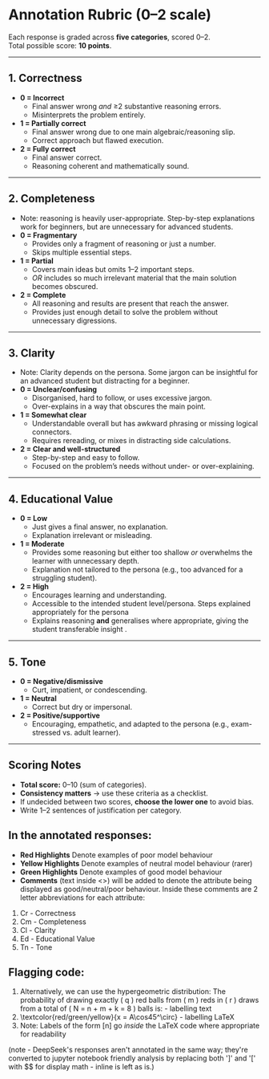 # Annotation Rubric (0–2 scale)

Each response is graded across **five categories**, scored 0–2.  
Total possible score: **10 points**.

---

## 1. Correctness
- **0 = Incorrect**  
  - Final answer wrong *and* ≥2 substantive reasoning errors.  
  - Misinterprets the problem entirely.  
- **1 = Partially correct**  
  - Final answer wrong due to one main algebraic/reasoning slip.  
  - Correct approach but flawed execution.  
- **2 = Fully correct**  
  - Final answer correct.  
  - Reasoning coherent and mathematically sound.

---

## 2. Completeness
- Note: reasoning is heavily user-appropriate. Step-by-step explanations work for beginners, but are unnecessary for advanced students.
- **0 = Fragmentary**  
  - Provides only a fragment of reasoning or just a number.  
  - Skips multiple essential steps.  
- **1 = Partial**  
  - Covers main ideas but omits 1–2 important steps.  
  - *OR* includes so much irrelevant material that the main solution becomes obscured.  
- **2 = Complete**  
  - All reasoning and results are present that reach the answer.
  - Provides just enough detail to solve the problem without unnecessary digressions.

---

## 3. Clarity
- Note: Clarity depends on the persona. Some jargon can be insightful for an advanced student but distracting for a beginner. 
- **0 = Unclear/confusing**  
  - Disorganised, hard to follow, or uses excessive jargon.  
  - Over-explains in a way that obscures the main point.  
- **1 = Somewhat clear**  
  - Understandable overall but has awkward phrasing or missing logical connectors.  
  - Requires rereading, or mixes in distracting side calculations.  
- **2 = Clear and well-structured**  
  - Step-by-step and easy to follow.  
  - Focused on the problem’s needs without under- or over-explaining.

---

## 4. Educational Value
- **0 = Low**  
  - Just gives a final answer, no explanation.  
  - Explanation irrelevant or misleading.  
- **1 = Moderate**  
  - Provides some reasoning but either too shallow *or* overwhelms the learner with unnecessary depth.
  - Explanation not tailored to the persona (e.g., too advanced for a struggling student).  
- **2 = High**  
  - Encourages learning and understanding.  
  - Accessible to the intended student level/persona. Steps explained appropriately for the persona
  - Explains reasoning **and** generalises where appropriate, giving the student transferable insight .

---

## 5. Tone
- **0 = Negative/dismissive**  
  - Curt, impatient, or condescending.  
- **1 = Neutral**  
  - Correct but dry or impersonal.  
- **2 = Positive/supportive**  
  - Encouraging, empathetic, and adapted to the persona (e.g., exam-stressed vs. adult learner).

---

## Scoring Notes
- **Total score:** 0–10 (sum of categories).  
- **Consistency matters** → use these criteria as a checklist.  
- If undecided between two scores, **choose the lower one** to avoid bias.  
- Write 1–2 sentences of justification per category.

## In the annotated responses:
- **Red Highlights** Denote examples of poor model behaviour
- **Yellow Highlights** Denote examples of neutral model behaviour (rarer)
- **Green Highlights** Denote examples of good model behaviour
- **Comments** (text inside <>) will be added to denote the attribute being displayed as good/neutral/poor behaviour. Inside these comments are 2 letter abbreviations for each attribute:

1. Cr - Correctness
2. Cm - Completeness
3. Cl - Clarity
4. Ed - Educational Value
5. Tn - Tone

## Flagging code:
1. <span style="color:()">Alternatively, we can use the hypergeometric distribution:
The probability of drawing exactly \( q \) red balls from \( m \) reds in \( r \) draws from a total of \( N = n + m + k = 8 \) balls is:</span> - labelling text
2. \textcolor{red/green/yellow}{x = A\cos45^\circ} - labelling LaTeX
3. Note: Labels of the form [n] go *inside* the LaTeX code where appropriate for readability

(note - DeepSeek's responses aren't annotated in the same way; they're converted to jupyter notebook friendly analysis by replacing both '\]' and '\[' with $$ for display math - inline is left as is.)